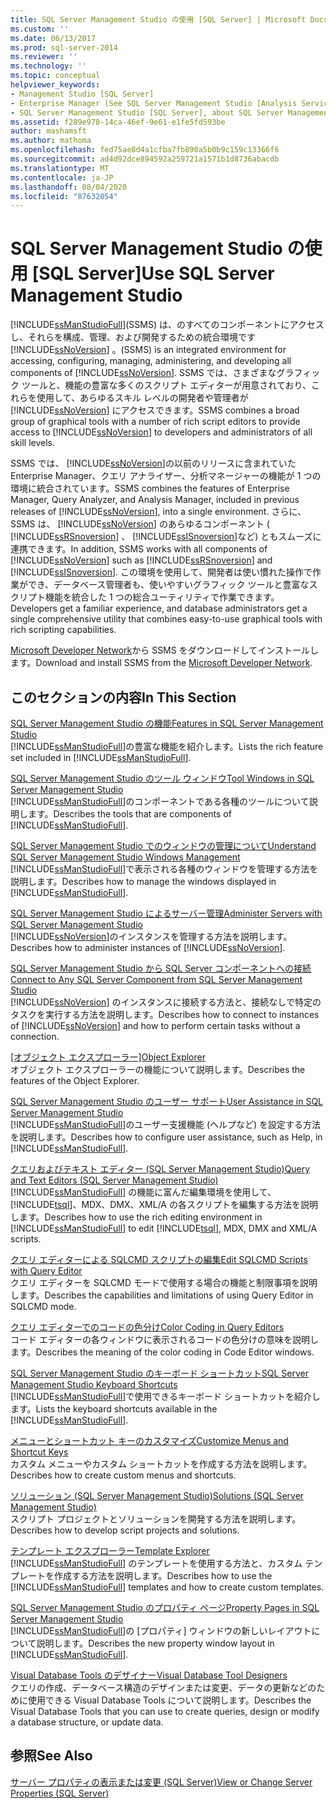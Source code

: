```yaml
---
title: SQL Server Management Studio の使用 [SQL Server] | Microsoft Docs
ms.custom: ''
ms.date: 06/13/2017
ms.prod: sql-server-2014
ms.reviewer: ''
ms.technology: ''
ms.topic: conceptual
helpviewer_keywords:
- Management Studio [SQL Server]
- Enterprise Manager (See SQL Server Management Studio [Analysis Services])
- SQL Server Management Studio [SQL Server], about SQL Server Management Studio
ms.assetid: f289e978-14ca-46ef-9e61-e1fe5fd593be
author: mashamsft
ms.author: mathoma
ms.openlocfilehash: fed75ae8d4a1cfba7fb890a5b0b9c159c13366f6
ms.sourcegitcommit: ad4d92dce894592a259721a1571b1d8736abacdb
ms.translationtype: MT
ms.contentlocale: ja-JP
ms.lasthandoff: 08/04/2020
ms.locfileid: "87632054"
---
```

# <a name="use-sql-server-management-studio"></a><span data-ttu-id="de5d9-102">SQL Server Management Studio の使用 [SQL Server]</span><span class="sxs-lookup"><span data-stu-id="de5d9-102">Use SQL Server Management Studio</span></span>
  [!INCLUDE[ssManStudioFull](../includes/ssmanstudiofull-md.md)]<span data-ttu-id="de5d9-103">(SSMS) は、のすべてのコンポーネントにアクセスし、それらを構成、管理、および開発するための統合環境です [!INCLUDE[ssNoVersion](../includes/ssnoversion-md.md)] 。</span><span class="sxs-lookup"><span data-stu-id="de5d9-103">(SSMS) is an integrated environment for accessing, configuring, managing, administering, and developing all components of [!INCLUDE[ssNoVersion](../includes/ssnoversion-md.md)].</span></span> <span data-ttu-id="de5d9-104">SSMS では、さまざまなグラフィック ツールと、機能の豊富な多くのスクリプト エディターが用意されており、これらを使用して、あらゆるスキル レベルの開発者や管理者が [!INCLUDE[ssNoVersion](../includes/ssnoversion-md.md)] にアクセスできます。</span><span class="sxs-lookup"><span data-stu-id="de5d9-104">SSMS combines a broad group of graphical tools with a number of rich script editors to provide access to [!INCLUDE[ssNoVersion](../includes/ssnoversion-md.md)] to developers and administrators of all skill levels.</span></span>  
  
 <span data-ttu-id="de5d9-105">SSMS では、 [!INCLUDE[ssNoVersion](../includes/ssnoversion-md.md)]の以前のリリースに含まれていた Enterprise Manager、クエリ アナライザー、分析マネージャーの機能が 1 つの環境に統合されています。</span><span class="sxs-lookup"><span data-stu-id="de5d9-105">SSMS combines the features of Enterprise Manager, Query Analyzer, and Analysis Manager, included in previous releases of [!INCLUDE[ssNoVersion](../includes/ssnoversion-md.md)], into a single environment.</span></span> <span data-ttu-id="de5d9-106">さらに、SSMS は、 [!INCLUDE[ssNoVersion](../includes/ssnoversion-md.md)] のあらゆるコンポーネント ( [!INCLUDE[ssRSnoversion](../includes/ssrsnoversion-md.md)] 、 [!INCLUDE[ssISnoversion](../includes/ssisnoversion-md.md)]など) ともスムーズに連携できます。</span><span class="sxs-lookup"><span data-stu-id="de5d9-106">In addition, SSMS works with all components of [!INCLUDE[ssNoVersion](../includes/ssnoversion-md.md)] such as [!INCLUDE[ssRSnoversion](../includes/ssrsnoversion-md.md)] and [!INCLUDE[ssISnoversion](../includes/ssisnoversion-md.md)].</span></span> <span data-ttu-id="de5d9-107">この環境を使用して、開発者は使い慣れた操作で作業ができ、データベース管理者も、使いやすいグラフィック ツールと豊富なスクリプト機能を統合した 1 つの総合ユーティリティで作業できます。</span><span class="sxs-lookup"><span data-stu-id="de5d9-107">Developers get a familiar experience, and database administrators get a single comprehensive utility that combines easy-to-use graphical tools with rich scripting capabilities.</span></span>  
  
 <span data-ttu-id="de5d9-108">[Microsoft Developer Network](https://msdn.microsoft.com/library/dn434042.aspx)から SSMS をダウンロードしてインストールします。</span><span class="sxs-lookup"><span data-stu-id="de5d9-108">Download and install SSMS from the [Microsoft Developer Network](https://msdn.microsoft.com/library/dn434042.aspx).</span></span>  
  
## <a name="in-this-section"></a><span data-ttu-id="de5d9-109">このセクションの内容</span><span class="sxs-lookup"><span data-stu-id="de5d9-109">In This Section</span></span>  
 [<span data-ttu-id="de5d9-110">SQL Server Management Studio の機能</span><span class="sxs-lookup"><span data-stu-id="de5d9-110">Features in SQL Server Management Studio</span></span>](features-in-sql-server-management-studio.md)  
 <span data-ttu-id="de5d9-111">[!INCLUDE[ssManStudioFull](../includes/ssmanstudiofull-md.md)]の豊富な機能を紹介します。</span><span class="sxs-lookup"><span data-stu-id="de5d9-111">Lists the rich feature set included in [!INCLUDE[ssManStudioFull](../includes/ssmanstudiofull-md.md)].</span></span>  
  
 [<span data-ttu-id="de5d9-112">SQL Server Management Studio のツール ウィンドウ</span><span class="sxs-lookup"><span data-stu-id="de5d9-112">Tool Windows in SQL Server Management Studio</span></span>](../ssms/tool-windows-in-sql-server-management-studio.md)  
 <span data-ttu-id="de5d9-113">[!INCLUDE[ssManStudioFull](../includes/ssmanstudiofull-md.md)]のコンポーネントである各種のツールについて説明します。</span><span class="sxs-lookup"><span data-stu-id="de5d9-113">Describes the tools that are components of [!INCLUDE[ssManStudioFull](../includes/ssmanstudiofull-md.md)].</span></span>  
  
 [<span data-ttu-id="de5d9-114">SQL Server Management Studio でのウィンドウの管理について</span><span class="sxs-lookup"><span data-stu-id="de5d9-114">Understand SQL Server Management Studio Windows Management</span></span>](../ssms/understand-sql-server-management-studio-windows-management.md)  
 <span data-ttu-id="de5d9-115">[!INCLUDE[ssManStudioFull](../includes/ssmanstudiofull-md.md)]で表示される各種のウィンドウを管理する方法を説明します。</span><span class="sxs-lookup"><span data-stu-id="de5d9-115">Describes how to manage the windows displayed in [!INCLUDE[ssManStudioFull](../includes/ssmanstudiofull-md.md)].</span></span>  
  
 [<span data-ttu-id="de5d9-116">SQL Server Management Studio によるサーバー管理</span><span class="sxs-lookup"><span data-stu-id="de5d9-116">Administer Servers with SQL Server Management Studio</span></span>](../ssms/administer-servers-with-sql-server-management-studio.md)  
 <span data-ttu-id="de5d9-117">[!INCLUDE[ssNoVersion](../includes/ssnoversion-md.md)]のインスタンスを管理する方法を説明します。</span><span class="sxs-lookup"><span data-stu-id="de5d9-117">Describes how to administer instances of [!INCLUDE[ssNoVersion](../includes/ssnoversion-md.md)].</span></span>  
  
 [<span data-ttu-id="de5d9-118">SQL Server Management Studio から SQL Server コンポーネントへの接続</span><span class="sxs-lookup"><span data-stu-id="de5d9-118">Connect to Any SQL Server Component from SQL Server Management Studio</span></span>](../ssms/f1-help/connect-to-any-sql-server-component-from-sql-server-management-studio.md)  
 <span data-ttu-id="de5d9-119">[!INCLUDE[ssNoVersion](../includes/ssnoversion-md.md)] のインスタンスに接続する方法と、接続なしで特定のタスクを実行する方法を説明します。</span><span class="sxs-lookup"><span data-stu-id="de5d9-119">Describes how to connect to instances of [!INCLUDE[ssNoVersion](../includes/ssnoversion-md.md)] and how to perform certain tasks without a connection.</span></span>  
  
 <span data-ttu-id="de5d9-120">[[オブジェクト エクスプローラー]](../ssms/object/object-explorer.md)</span><span class="sxs-lookup"><span data-stu-id="de5d9-120">[Object Explorer](../ssms/object/object-explorer.md)</span></span>  
 <span data-ttu-id="de5d9-121">オブジェクト エクスプローラーの機能について説明します。</span><span class="sxs-lookup"><span data-stu-id="de5d9-121">Describes the features of the Object Explorer.</span></span>  
  
 [<span data-ttu-id="de5d9-122">SQL Server Management Studio のユーザー サポート</span><span class="sxs-lookup"><span data-stu-id="de5d9-122">User Assistance in SQL Server Management Studio</span></span>](../ssms/user-assistance-in-sql-server-management-studio.md)  
 <span data-ttu-id="de5d9-123">[!INCLUDE[ssManStudioFull](../includes/ssmanstudiofull-md.md)]のユーザー支援機能 (ヘルプなど) を設定する方法を説明します。</span><span class="sxs-lookup"><span data-stu-id="de5d9-123">Describes how to configure user assistance, such as Help, in [!INCLUDE[ssManStudioFull](../includes/ssmanstudiofull-md.md)].</span></span>  
  
 [<span data-ttu-id="de5d9-124">クエリおよびテキスト エディター &#40;SQL Server Management Studio&#41;</span><span class="sxs-lookup"><span data-stu-id="de5d9-124">Query and Text Editors &#40;SQL Server Management Studio&#41;</span></span>](../relational-databases/scripting/query-and-text-editors-sql-server-management-studio.md)  
 <span data-ttu-id="de5d9-125">[!INCLUDE[ssManStudioFull](../includes/ssmanstudiofull-md.md)] の機能に富んだ編集環境を使用して、 [!INCLUDE[tsql](../includes/tsql-md.md)]、MDX、DMX、XML/A の各スクリプトを編集する方法を説明します。</span><span class="sxs-lookup"><span data-stu-id="de5d9-125">Describes how to use the rich editing environment in [!INCLUDE[ssManStudioFull](../includes/ssmanstudiofull-md.md)] to edit [!INCLUDE[tsql](../includes/tsql-md.md)], MDX, DMX and XML/A scripts.</span></span>  
  
 [<span data-ttu-id="de5d9-126">クエリ エディターによる SQLCMD スクリプトの編集</span><span class="sxs-lookup"><span data-stu-id="de5d9-126">Edit SQLCMD Scripts with Query Editor</span></span>](../relational-databases/scripting/edit-sqlcmd-scripts-with-query-editor.md)  
 <span data-ttu-id="de5d9-127">クエリ エディターを SQLCMD モードで使用する場合の機能と制限事項を説明します。</span><span class="sxs-lookup"><span data-stu-id="de5d9-127">Describes the capabilities and limitations of using Query Editor in SQLCMD mode.</span></span>  
  
 [<span data-ttu-id="de5d9-128">クエリ エディターでのコードの色分け</span><span class="sxs-lookup"><span data-stu-id="de5d9-128">Color Coding in Query Editors</span></span>](../relational-databases/scripting/color-coding-in-query-editors.md)  
 <span data-ttu-id="de5d9-129">コード エディターの各ウィンドウに表示されるコードの色分けの意味を説明します。</span><span class="sxs-lookup"><span data-stu-id="de5d9-129">Describes the meaning of the color coding in Code Editor windows.</span></span>  
  
 [<span data-ttu-id="de5d9-130">SQL Server Management Studio のキーボード ショートカット</span><span class="sxs-lookup"><span data-stu-id="de5d9-130">SQL Server Management Studio Keyboard Shortcuts</span></span>](../ssms/sql-server-management-studio-keyboard-shortcuts.md)  
 <span data-ttu-id="de5d9-131">[!INCLUDE[ssManStudioFull](../includes/ssmanstudiofull-md.md)]で使用できるキーボード ショートカットを紹介します。</span><span class="sxs-lookup"><span data-stu-id="de5d9-131">Lists the keyboard shortcuts available in the [!INCLUDE[ssManStudioFull](../includes/ssmanstudiofull-md.md)].</span></span>  
  
 [<span data-ttu-id="de5d9-132">メニューとショートカット キーのカスタマイズ</span><span class="sxs-lookup"><span data-stu-id="de5d9-132">Customize Menus and Shortcut Keys</span></span>](../ssms/customize-menus-and-shortcut-keys.md)  
 <span data-ttu-id="de5d9-133">カスタム メニューやカスタム ショートカットを作成する方法を説明します。</span><span class="sxs-lookup"><span data-stu-id="de5d9-133">Describes how to create custom menus and shortcuts.</span></span>  
  
 [<span data-ttu-id="de5d9-134">ソリューション (SQL Server Management Studio)</span><span class="sxs-lookup"><span data-stu-id="de5d9-134">Solutions &#40;SQL Server Management Studio&#41;</span></span>](../ssms/solution/solutions-sql-server-management-studio.md)  
 <span data-ttu-id="de5d9-135">スクリプト プロジェクトとソリューションを開発する方法を説明します。</span><span class="sxs-lookup"><span data-stu-id="de5d9-135">Describes how to develop script projects and solutions.</span></span>  
  
 [<span data-ttu-id="de5d9-136">テンプレート エクスプローラー</span><span class="sxs-lookup"><span data-stu-id="de5d9-136">Template Explorer</span></span>](../ssms/template/template-explorer.md)  
 <span data-ttu-id="de5d9-137">[!INCLUDE[ssManStudioFull](../includes/ssmanstudiofull-md.md)] のテンプレートを使用する方法と、カスタム テンプレートを作成する方法を説明します。</span><span class="sxs-lookup"><span data-stu-id="de5d9-137">Describes how to use the [!INCLUDE[ssManStudioFull](../includes/ssmanstudiofull-md.md)] templates and how to create custom templates.</span></span>  
  
 [<span data-ttu-id="de5d9-138">SQL Server Management Studio のプロパティ ページ</span><span class="sxs-lookup"><span data-stu-id="de5d9-138">Property Pages in SQL Server Management Studio</span></span>](../ssms/property-pages-in-sql-server-management-studio.md)  
 <span data-ttu-id="de5d9-139">[!INCLUDE[ssManStudioFull](../includes/ssmanstudiofull-md.md)]の [プロパティ] ウィンドウの新しいレイアウトについて説明します。</span><span class="sxs-lookup"><span data-stu-id="de5d9-139">Describes the new property window layout in [!INCLUDE[ssManStudioFull](../includes/ssmanstudiofull-md.md)].</span></span>  
  
 [<span data-ttu-id="de5d9-140">Visual Database Tools のデザイナー</span><span class="sxs-lookup"><span data-stu-id="de5d9-140">Visual Database Tool Designers</span></span>](../ssms/visual-db-tools/visual-database-tool-designers.md)  
 <span data-ttu-id="de5d9-141">クエリの作成、データベース構造のデザインまたは変更、データの更新などのために使用できる Visual Database Tools について説明します。</span><span class="sxs-lookup"><span data-stu-id="de5d9-141">Describes the Visual Database Tools that you can use to create queries, design or modify a database structure, or update data.</span></span>  
  
## <a name="see-also"></a><span data-ttu-id="de5d9-142">参照</span><span class="sxs-lookup"><span data-stu-id="de5d9-142">See Also</span></span>  
 [<span data-ttu-id="de5d9-143">サーバー プロパティの表示または変更 &#40;SQL Server&#41;</span><span class="sxs-lookup"><span data-stu-id="de5d9-143">View or Change Server Properties &#40;SQL Server&#41;</span></span>](configure-windows/view-or-change-server-properties-sql-server.md)  
  
  
